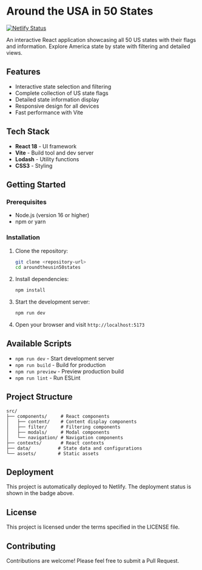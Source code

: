 # Around the USA in 50 States

[![Netlify Status](https://api.netlify.com/api/v1/badges/29514b82-5ddc-46c2-9c73-06a33107b20d/deploy-status)](https://app.netlify.com/sites/aroundtheusinfiftystates/deploys)

An interactive React application showcasing all 50 US states with their flags and information. Explore America state by state with filtering and detailed views.

## Features

- Interactive state selection and filtering
- Complete collection of US state flags
- Detailed state information display
- Responsive design for all devices
- Fast performance with Vite

## Tech Stack

- **React 18** - UI framework
- **Vite** - Build tool and dev server
- **Lodash** - Utility functions
- **CSS3** - Styling

## Getting Started

### Prerequisites

- Node.js (version 16 or higher)
- npm or yarn

### Installation

1. Clone the repository:
   ```bash
   git clone <repository-url>
   cd aroundtheusin50states
   ```

2. Install dependencies:
   ```bash
   npm install
   ```

3. Start the development server:
   ```bash
   npm run dev
   ```

4. Open your browser and visit `http://localhost:5173`

## Available Scripts

- `npm run dev` - Start development server
- `npm run build` - Build for production
- `npm run preview` - Preview production build
- `npm run lint` - Run ESLint

## Project Structure

```
src/
├── components/     # React components
│   ├── content/    # Content display components
│   ├── filter/     # Filtering components
│   ├── modals/     # Modal components
│   └── navigation/ # Navigation components
├── contexts/       # React contexts
├── data/          # State data and configurations
└── assets/        # Static assets
```

## Deployment

This project is automatically deployed to Netlify. The deployment status is shown in the badge above.

## License

This project is licensed under the terms specified in the LICENSE file.

## Contributing

Contributions are welcome! Please feel free to submit a Pull Request.
